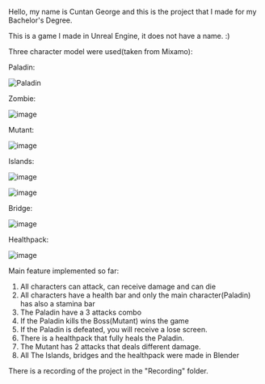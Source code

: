 Hello, my name is Cuntan George and this is the project that I made for my Bachelor's Degree.

This is a game I made in Unreal Engine, it does not have a name. :)

Three character model were used(taken from Mixamo):


Paladin:

![Paladin](https://github.com/user-attachments/assets/c30fdbfa-6515-419a-a814-0e4d7ce56230)

Zombie:

![image](https://github.com/user-attachments/assets/4deda997-d6f1-40ec-8f42-b65293e2dcc1)

Mutant:

![image](https://github.com/user-attachments/assets/22eb5ac3-b650-45f8-a7ca-e5fbf8c7b499)



Islands:

![image](https://github.com/user-attachments/assets/ba742736-680e-4373-9d60-7d846e7d0509)

![image](https://github.com/user-attachments/assets/847a2f52-954e-4012-bc5a-ee28836b7db0)


Bridge:

![image](https://github.com/user-attachments/assets/34acf4ae-6250-4147-8d78-58c0b41892f9)


Healthpack:

![image](https://github.com/user-attachments/assets/bbf297ed-2c0e-4af5-ba30-81cd8ba8ad57)


Main feature implemented so far:
1. All characters can attack, can receive damage and can die
2. All characters have a health bar and only the main character(Paladin) has also a stamina bar
3. The Paladin have a 3 attacks combo
4. If the Paladin kills the Boss(Mutant) wins the game
5. If the Paladin is defeated, you will receive a lose screen.
6. There is a healthpack that fully heals the Paladin.
7. The Mutant has 2 attacks that deals different damage.
8. All The Islands, bridges and the healthpack were made in Blender
   
There is a recording of the project in the "Recording" folder.
